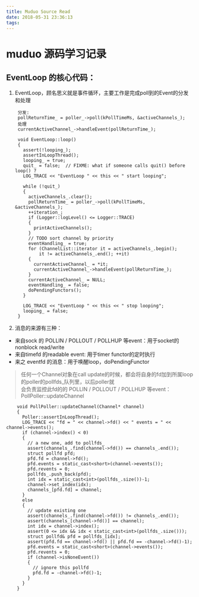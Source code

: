 ```yaml
---
title: Muduo Source Read
date: 2018-05-31 23:36:13
tags:
---
```

# muduo 源码学习记录
## EventLoop 的核心代码：
1. EventLoop，顾名思义就是事件循环，主要工作是完成poll到的Event的分发和处理

        分发: 
        pollReturnTime_ = poller_->poll(kPollTimeMs, &activeChannels_);
        处理
        currentActiveChannel_->handleEvent(pollReturnTime_);
        
        void EventLoop::loop()
        {
          assert(!looping_);
          assertInLoopThread();
          looping_ = true;
          quit_ = false;  // FIXME: what if someone calls quit() before loop() ?
          LOG_TRACE << "EventLoop " << this << " start looping";
        
          while (!quit_)
          {
            activeChannels_.clear();
            pollReturnTime_ = poller_->poll(kPollTimeMs, &activeChannels_);
            ++iteration_;
            if (Logger::logLevel() <= Logger::TRACE)
            {
              printActiveChannels();
            }
            // TODO sort channel by priority
            eventHandling_ = true;
            for (ChannelList::iterator it = activeChannels_.begin();
                it != activeChannels_.end(); ++it)
            {
              currentActiveChannel_ = *it;
              currentActiveChannel_->handleEvent(pollReturnTime_);
            }
            currentActiveChannel_ = NULL;
            eventHandling_ = false;
            doPendingFunctors();
          }
        
          LOG_TRACE << "EventLoop " << this << " stop looping";
          looping_ = false;
        }
    
2. 消息的来源有三种：
- 来自sock 的 POLLIN / POLLOUT / POLLHUP 等event：用于socket的 nonblock read/write
- 来自timefd 的readable event: 用于timer functor的定时执行
- 来之 eventfd 的消息：用于唤醒loop，doPendingFunctor
> 任何一个Channel对象在call update的时候，都会将自身的fd加到所属loop的poller的pollfds_队列里，以后poller就  
> 会负责监控此fd的的 POLLIN / POLLOUT / POLLHUP 等event：PollPoller::updateChannel

        void PollPoller::updateChannel(Channel* channel)
        {
          Poller::assertInLoopThread();
          LOG_TRACE << "fd = " << channel->fd() << " events = " << channel->events();
          if (channel->index() < 0)
          {
            // a new one, add to pollfds_
            assert(channels_.find(channel->fd()) == channels_.end());
            struct pollfd pfd;
            pfd.fd = channel->fd();
            pfd.events = static_cast<short>(channel->events());
            pfd.revents = 0;
            pollfds_.push_back(pfd);
            int idx = static_cast<int>(pollfds_.size())-1;
            channel->set_index(idx);
            channels_[pfd.fd] = channel;
          }
          else
          {
            // update existing one
            assert(channels_.find(channel->fd()) != channels_.end());
            assert(channels_[channel->fd()] == channel);
            int idx = channel->index();
            assert(0 <= idx && idx < static_cast<int>(pollfds_.size()));
            struct pollfd& pfd = pollfds_[idx];
            assert(pfd.fd == channel->fd() || pfd.fd == -channel->fd()-1);
            pfd.events = static_cast<short>(channel->events());
            pfd.revents = 0;
            if (channel->isNoneEvent())
            {
              // ignore this pollfd
              pfd.fd = -channel->fd()-1;
            }
          }
        }
